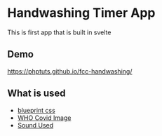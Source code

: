 # Handwashing Timer App

This is first app that is built in svelte 

## Demo
https://phptuts.github.io/fcc-handwashing/

## What is used
 - [blueprint css](https://blueprintcss.dev/)
 - [WHO Covid Image](https://www.who.int/gpsc/clean_hands_protection/en/)
 - [Sound Used](https://freesound.org/people/metrostock99/sounds/345086/ )
 
